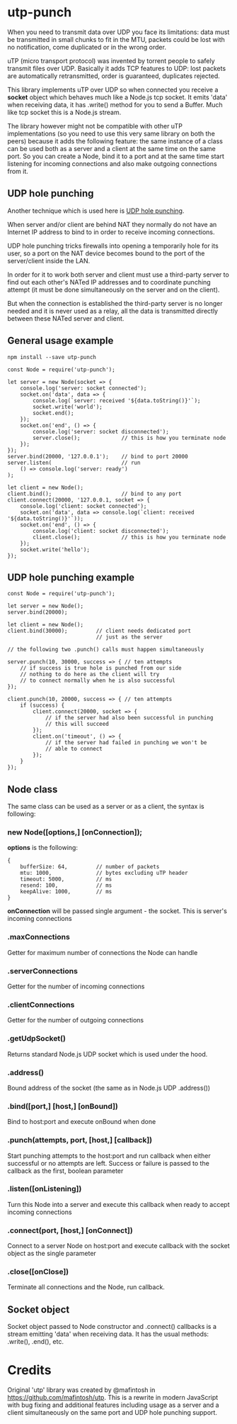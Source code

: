 # utp-punch

When you need to transmit data over UDP you face its limitations:
data must be transmitted in small chunks to fit in the MTU, packets
could be lost with no notification, come duplicated or in the wrong
order.

uTP (micro transport protocol) was invented by torrent people to
safely transmit files over UDP. Basically it adds TCP features to UDP:
lost packets are automatically retransmitted, order is guaranteed,
duplicates rejected.

This library implements uTP over UDP so when connected you receive a
**socket** object which behaves much like a Node.js tcp socket. It emits
'data' when receiving data, it has .write() method for you to send a
Buffer. Much like tcp socket this is a Node.js stream.

The library however might not be compatible with other uTP implementations
(so you need to use this very same library on both the peers) because
it adds the following feature: the same instance of a class can be used
both as a server and a client at the same time on the same port. So you
can create a Node, bind it to a port and at the same time start listening
for incoming connections and also make outgoing connections from it.

## UDP hole punching

Another technique which is used here is
[UDP hole punching](https://en.wikipedia.org/wiki/UDP_hole_punching).

When server and/or client are behind NAT they normally do not have an
Internet IP address to bind to in order to receive incoming connections.

UDP hole punching tricks firewalls into opening a temporarily hole for
its user, so a port on the NAT device becomes bound to the port of
the server/client inside the LAN.

In order for it to work both server and client must use a third-party
server to find out each other's NATed IP addresses and to coordinate
punching attempt (it must be done simultaneously on the server and on
the client).

But when the connection is established the third-party server is no
longer needed and it is never used as a relay, all the data is transmitted
directly between these NATed server and client.

## General usage example

```
npm install --save utp-punch
```

```
const Node = require('utp-punch');

let server = new Node(socket => {
    console.log('server: socket connected');
    socket.on('data', data => {
        console.log(`server: received '${data.toString()}'`);
        socket.write('world');
        socket.end();
    });
    socket.on('end', () => {
        console.log('server: socket disconnected');
        server.close();             // this is how you terminate node
    });
});
server.bind(20000, '127.0.0.1');    // bind to port 20000
server.listen(                      // run
    () => console.log('server: ready')
);

let client = new Node();
client.bind();                      // bind to any port
client.connect(20000, '127.0.0.1, socket => {
    console.log('client: socket connected');
    socket.on('data', data => console.log(`client: received '${data.toString()}'`));
    socket.on('end', () => {
        console.log('client: socket disconnected');
        client.close();             // this is how you terminate node
    });
    socket.write('hello');
});
```

## UDP hole punching example

```
const Node = require('utp-punch');

let server = new Node();
server.bind(20000);

let client = new Node();
client.bind(30000);         // client needs dedicated port
                            // just as the server

// the following two .punch() calls must happen simultaneously

server.punch(10, 30000, success => { // ten attempts
    // if success is true hole is punched from our side
    // nothing to do here as the client will try
    // to connect normally when he is also successful
});

client.punch(10, 20000, success => { // ten attempts
    if (success) {
        client.connect(20000, socket => {
            // if the server had also been successful in punching
            // this will succeed
        });
        client.on('timeout', () => {
            // if the server had failed in punching we won't be
            // able to connect
        });
    }
});
```

## Node class

The same class can be used as a server or as a client, the syntax is following:

### new Node([options,] [onConnection]);

**options** is the following:
```
{
    bufferSize: 64,         // number of packets
    mtu: 1000,              // bytes excluding uTP header
    timeout: 5000,          // ms
    resend: 100,            // ms
    keepAlive: 1000,        // ms
}
```
**onConnection** will be passed single argument - the socket.
This is server's incoming connections

### .maxConnections

Getter for maximum number of connections the Node can handle

### .serverConnections

Getter for the number of incoming connections

### .clientConnections

Getter for the number of outgoing connections

### .getUdpSocket()

Returns standard Node.js UDP socket which is used under the hood.

### .address()

Bound address of the socket (the same as in Node.js UDP .address())

### .bind([port,] [host,] [onBound])

Bind to host:port and execute onBound when done

### .punch(attempts, port, [host,] [callback])

Start punching attempts to the host:port and run callback when
either successful or no attempts are left. Success or failure is
passed to the callback as the first, boolean parameter

### .listen([onListening])

Turn this Node into a server and execute this callback when ready to
accept incoming connections

### .connect(port, [host,] [onConnect])

Connect to a server Node on host:port and execute callback with the
socket object as the single parameter

### .close([onClose])

Terminate all connections and the Node, run callback.

## Socket object

Socket object passed to Node constructor and .connect() callbacks is a stream
emitting 'data' when receiving data. It has the usual methods: .write(), .end(),
etc.

# Credits

Original 'utp' library was created by @mafintosh in https://github.com/mafintosh/utp.
This is a rewrite in modern JavaScript with bug fixing and additional features
including usage as a server and a client simultaneously on the same port and UDP
hole punching support.
